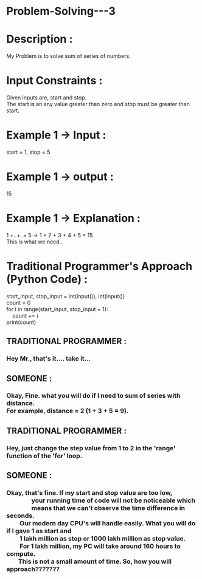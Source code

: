 # Problem-Solving---3

# Description :
My Problem is to solve sum of series of numbers. 
# Input Constraints :
Given inputs are, start and stop. <br/>
The start is an any value greater than zero and stop must be greater than start. <br/>
# Example 1 -> Input :
start = 1, stop = 5 <br/>
# Example 1 -> output :
15<br/>
# Example 1 -> Explanation :
1 +..+..+ 5 -> 1 + 2 + 3 + 4 + 5 = 15 <br/>
This is what we need.. <br/>
# Traditional Programmer's Approach (Python Code) : 
start_input, stop_input = int(input()), int(input()) <br/>
count = 0 <br/>
for i in range(start_input, stop_input + 1): <br/>
&nbsp;&nbsp;&nbsp;&nbsp;count += i <br/>
print(count) <br/>
## TRADITIONAL PROGRAMMER : <h3> Hey Mr., that's it.... take it... </h3>
## SOMEONE : <h3>Okay, Fine. what you will do if I need to sum of series with distance. <br/>For example, distance = 2 (1 + 3 + 5 = 9). </h3>
## TRADITIONAL PROGRAMMER : <h3> Hey,  just change the step value from 1 to 2 in the 'range' function of the 'for' loop. </h3>
## SOMEONE : <h3> Okay, that's fine. If my start and stop value are too low, <br/> &nbsp;&nbsp;&nbsp;&nbsp;&nbsp;&nbsp;&nbsp;&nbsp;&nbsp;&nbsp;&nbsp;&nbsp;&nbsp;&nbsp;&nbsp;&nbsp; your running time of code will not be noticeable which<br/>&nbsp;&nbsp;&nbsp;&nbsp;&nbsp;&nbsp;&nbsp;&nbsp;&nbsp;&nbsp;&nbsp;&nbsp;&nbsp;&nbsp;&nbsp;&nbsp; means that we can't observe the time difference in seconds. <br/> &nbsp;&nbsp;&nbsp;&nbsp;&nbsp;&nbsp;&nbsp;&nbsp; Our modern day CPU's will handle easily. What you will do if I gave 1 as start and <br/> &nbsp;&nbsp;&nbsp;&nbsp;&nbsp;&nbsp;&nbsp;&nbsp; 1 lakh million as stop or 1000 lakh million as stop value. <br/> &nbsp;&nbsp;&nbsp;&nbsp;&nbsp;&nbsp;&nbsp;&nbsp; For 1 lakh million, my PC will take around 160 hours to compute. <br/> &nbsp;&nbsp;&nbsp;&nbsp;&nbsp;&nbsp;&nbsp;&nbsp;This is not a small amount of time. So, how you will approach??????? </h3>


